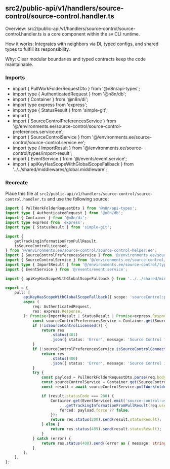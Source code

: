 ## src2/public-api/v1/handlers/source-control/source-control.handler.ts

Overview: src2/public-api/v1/handlers/source-control/source-control.handler.ts is a core component within the sv CLI runtime.

How it works: Integrates with neighbors via DI, typed configs, and shared types to fulfill its responsibility.

Why: Clear modular boundaries and typed contracts keep the code maintainable.

### Imports

- import { PullWorkFolderRequestDto } from '@n8n/api-types';
- import type { AuthenticatedRequest } from '@n8n/db';
- import { Container } from '@n8n/di';
- import type express from 'express';
- import type { StatusResult } from 'simple-git';
- import {
- import { SourceControlPreferencesService } from '@/environments.ee/source-control/source-control-preferences.service.ee';
- import { SourceControlService } from '@/environments.ee/source-control/source-control.service.ee';
- import type { ImportResult } from '@/environments.ee/source-control/types/import-result';
- import { EventService } from '@/events/event.service';
- import { apiKeyHasScopeWithGlobalScopeFallback } from '../../shared/middlewares/global.middleware';

### Recreate

Place this file at `src2/public-api/v1/handlers/source-control/source-control.handler.ts` and use the following source:

```ts
import { PullWorkFolderRequestDto } from '@n8n/api-types';
import type { AuthenticatedRequest } from '@n8n/db';
import { Container } from '@n8n/di';
import type express from 'express';
import type { StatusResult } from 'simple-git';

import {
	getTrackingInformationFromPullResult,
	isSourceControlLicensed,
} from '@/environments.ee/source-control/source-control-helper.ee';
import { SourceControlPreferencesService } from '@/environments.ee/source-control/source-control-preferences.service.ee';
import { SourceControlService } from '@/environments.ee/source-control/source-control.service.ee';
import type { ImportResult } from '@/environments.ee/source-control/types/import-result';
import { EventService } from '@/events/event.service';

import { apiKeyHasScopeWithGlobalScopeFallback } from '../../shared/middlewares/global.middleware';

export = {
	pull: [
		apiKeyHasScopeWithGlobalScopeFallback({ scope: 'sourceControl:pull' }),
		async (
			req: AuthenticatedRequest,
			res: express.Response,
		): Promise<ImportResult | StatusResult | Promise<express.Response>> => {
			const sourceControlPreferencesService = Container.get(SourceControlPreferencesService);
			if (!isSourceControlLicensed()) {
				return res
					.status(401)
					.json({ status: 'Error', message: 'Source Control feature is not licensed' });
			}
			if (!sourceControlPreferencesService.isSourceControlConnected()) {
				return res
					.status(400)
					.json({ status: 'Error', message: 'Source Control is not connected to a repository' });
			}
			try {
				const payload = PullWorkFolderRequestDto.parse(req.body);
				const sourceControlService = Container.get(SourceControlService);
				const result = await sourceControlService.pullWorkfolder(req.user, payload);

				if (result.statusCode === 200) {
					Container.get(EventService).emit('source-control-user-pulled-api', {
						...getTrackingInformationFromPullResult(req.user.id, result.statusResult),
						forced: payload.force ?? false,
					});
					return res.status(200).send(result.statusResult);
				} else {
					return res.status(409).send(result.statusResult);
				}
			} catch (error) {
				return res.status(400).send((error as { message: string }).message);
			}
		},
	],
};

```
